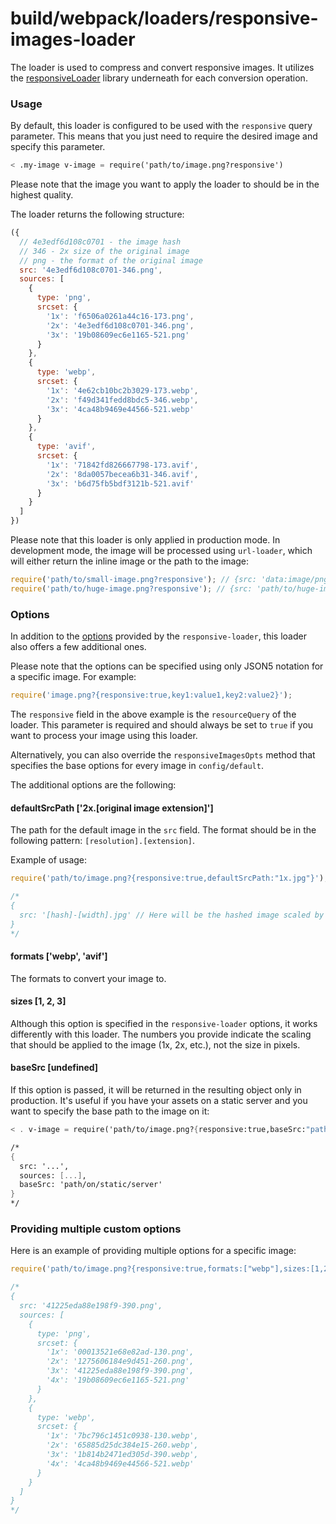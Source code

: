 # build/webpack/loaders/responsive-images-loader

The loader is used to compress and convert responsive images.
It utilizes the [responsiveLoader](https://github.com/dazuaz/responsive-loader/tree/master)
library underneath for each conversion operation.

### Usage

By default, this loader is configured to be used with the `responsive` query parameter.
This means that you just need to require the desired image and specify this parameter.

```ss
< .my-image v-image = require('path/to/image.png?responsive')
```

Please note that the image you want to apply the loader to should be in the highest quality.

The loader returns the following structure:

```js
({
  // 4e3edf6d108c0701 - the image hash
  // 346 - 2x size of the original image
  // png - the format of the original image
  src: '4e3edf6d108c0701-346.png',
  sources: [
    {
      type: 'png',
      srcset: {
        '1x': 'f6506a0261a44c16-173.png',
        '2x': '4e3edf6d108c0701-346.png',
        '3x': '19b08609ec6e1165-521.png'
      }
    },
    {
      type: 'webp',
      srcset: {
        '1x': '4e62cb10bc2b3029-173.webp',
        '2x': 'f49d341fedd8bdc5-346.webp',
        '3x': '4ca48b9469e44566-521.webp'
      }
    },
    {
      type: 'avif',
      srcset: {
        '1x': '71842fd826667798-173.avif',
        '2x': '8da0057becea6b31-346.avif',
        '3x': 'b6d75fb5bdf3121b-521.avif'
      }
    }
  ]
})
```

Please note that this loader is only applied in production mode.
In development mode, the image will be processed using `url-loader`, which will either return the inline image or the path to the image:

```js
require('path/to/small-image.png?responsive'); // {src: 'data:image/png;base64,.....'}
require('path/to/huge-image.png?responsive'); // {src: 'path/to/huge-image.png'}
```

### Options

In addition to the [options](https://github.com/dazuaz/responsive-loader/tree/master#options) provided by the
`responsive-loader`, this loader also offers a few additional ones.

Please note that the options can be specified using only JSON5 notation for a specific image.
For example:

```js
require('image.png?{responsive:true,key1:value1,key2:value2}');
```

The `responsive` field in the above example is the `resourceQuery` of the loader.
This parameter is required and should always be set to `true`
if you want to process your image using this loader.

Alternatively, you can also override the `responsiveImagesOpts` method that specifies
the base options for every image in `config/default`.

The additional options are the following:

#### defaultSrcPath ['2x.[original image extension]']

The path for the default image in the `src` field.
The format should be in the following pattern: `[resolution].[extension]`.

Example of usage:

```js
require('path/to/image.png?{responsive:true,defaultSrcPath:"1x.jpg"}');

/*
{
  src: '[hash]-[width].jpg' // Here will be the hashed image scaled by 1x of its original size
}
*/
```

#### formats ['webp', 'avif']

The formats to convert your image to.

#### sizes [1, 2, 3]

Although this option is specified in the `responsive-loader` options,
it works differently with this loader.
The numbers you provide indicate the scaling that should be applied to
the image (1x, 2x, etc.), not the size in pixels.

#### baseSrc [undefined]

If this option is passed, it will be returned in the resulting object only in production.
It's useful if you have your assets on a static server and you want to specify the base path to the image on it:

```ss
< . v-image = require('path/to/image.png?{responsive:true,baseSrc:"path/on/static/server"}')

/*
{
  src: '...',
  sources: [...],
  baseSrc: 'path/on/static/server'
}
*/
```

### Providing multiple custom options

Here is an example of providing multiple options for a specific image:

```js
require('path/to/image.png?{responsive:true,formats:["webp"],sizes:[1,2,3,4],defaultSrcPath:"3x.png"}');

/*
{
  src: '41225eda88e198f9-390.png',
  sources: [
    {
      type: 'png',
      srcset: {
        '1x': '00013521e68e82ad-130.png',
        '2x': '1275606184e9d451-260.png',
        '3x': '41225eda88e198f9-390.png',
        '4x': '19b08609ec6e1165-521.png'
      }
    },
    {
      type: 'webp',
      srcset: {
        '1x': '7bc796c1451c0938-130.webp',
        '2x': '65885d25dc384e15-260.webp',
        '3x': '1b814b2471ed305d-390.webp',
        '4x': '4ca48b9469e44566-521.webp'
      }
    }
  ]
}
*/
```
